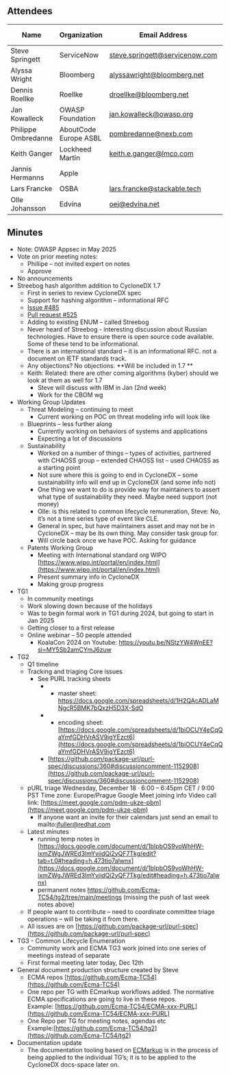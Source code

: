 ## Attendees


| Name                | Organization          | Email Address                  | Invited Expert |
|---------------------|-----------------------|--------------------------------|:--------------:|
| Steve Springett     | ServiceNow            | steve.springett@servicenow.com |                |
| Alyssa Wright       | Bloomberg             | alyssawright@bloomberg.net     |                |
| Dennis Roellke      | Roellke               | droellke@bloomberg.net         |                |
| Jan Kowalleck       | OWASP Foundation      | jan.kowalleck@owasp.org        |                |
| Philippe Ombredanne | AboutCode Europe ASBL | pombredanne@nexb.com           |                |
| Keith Ganger        | Lockheed Martin       | keith.e.ganger@lmco.com        |                |
| Jannis Hermanns     | Apple                 |                                |                |
| Lars Francke        | OSBA                  | lars.francke@stackable.tech    |                |
| Olle Johansson      | Edvina                | oej@edvina.net                 |    &#x2714;    |


## Minutes
* Note: OWASP Appsec in May 2025
* Vote on prior meeting notes:
    * Phillipe – not invited expert on notes
    * Approve
* No announcements
* Streebog hash algorithm addition to CycloneDX 1.7
    * First in series to review CycloneDX spec
    * Support for hashing algorithm – informational RFC
    * [Issue #485](https://github.com/CycloneDX/specification/issues/485)
    * [Pull request #525](https://github.com/CycloneDX/specification/pull/525)
    * Adding to existing ENUM – called Streebog
    * Never heard of Streebog - interesting discussion about Russian technologies. Have to ensure there is open source code available. Some of these tend to be informational.
    * There is an international standard – it is an informational RFC. not a document on IETF standards track.
    * Any objections? No objections. **Will be included in 1.7 **
    * Keith: Related: there are other coming algorithms (kyber) should we look at them as well for 1.7
        * Steve will discuss with IBM in Jan (2nd week)
        * Work for the CBOM wg
* Working Group Updates
    * Threat Modeling – continuing to meet
        * Current working on POC on threat modeling info will look like
    * Blueprints – less further along
        * Currently working on behaviors of systems and applications
        * Expecting a lot of discussions
    * Sustainability
        * Worked on a number of things – types of activities, partnered with CHAOSS group – extended CHAOSS list – used CHAOSS as a starting point
        * Not sure where this is going to end in CycloneDX – some sustainability info will end up in CycloneDX (and some info not)
        * One thing we want to do is provide way for maintainers to assert what type of sustainability they need. Maybe need support (not money)
        * Olle: is this related to common lifecycle remuneration, Steve: No, it’s not a time series type of event like CLE.
        * General in spec, but have maiintainers asset and may not be in CycloneDX – may be its own thing. May consider task group for.
        * Will circle back once we have POC. Asking for guidance
    * Patents Working Group
        * Meeting with International standard org WIPO \
          [https://www.wipo.int/portal/en/index.html](https://www.wipo.int/portal/en/index.html)
        * Present summary info in CycloneDX
        * Making group progress
* TG1
    * In community meetings
    * Work slowing down because of the holidays
    * Was to begin formal work in TG1 during 2024, but going to start in Jan 2025
    * Getting closer to a first release
    * Online webinar – 50 people attended
        * KoalaCon 2024 on Youtube: https://youtu.be/NStzYW4WnEE?si=MY5Sb2amCYmJ6zuw
* TG2
    * Q1 timeline
    * Tracking and triaging Core issues
        * See PURL tracking sheets
            *   - master sheet: https://docs.google.com/spreadsheets/d/1H2QAcADLaMNgcR5BMK7bQxzH5D3X-SdO
            *   - encoding sheet: [https://docs.google.com/spreadsheets/d/1biOCUY4eCqQaYmfGDHVrASV9igYEzct6](https://docs.google.com/spreadsheets/d/1biOCUY4eCqQaYmfGDHVrASV9igYEzct6)
            * [https://github.com/package-url/purl-spec/discussions/360#discussioncomment-1152908](https://github.com/package-url/purl-spec/discussions/360#discussioncomment-1152908)
    * pURL triage Wednesday, December 18 · 6:00 – 6:45pm CET / 9:00 PST Time zone: Europe/Prague Google Meet joining info Video call link: [https://meet.google.com/pdm-ukze-pbm](https://meet.google.com/pdm-ukze-pbm)
        * If anyone want an invite for their calendars just send an email to  mailto:jfuller@redhat.com
    * Latest minutes
        * running temp notes in [https://docs.google.com/document/d/1bIpbOS9voWhHW-ixmZWgJWREd3lmYvjidQi2yQF7Tkg/edit?tab=t.0#heading=h.473tio7alwnx](https://docs.google.com/document/d/1bIpbOS9voWhHW-ixmZWgJWREd3lmYvjidQi2yQF7Tkg/edit#heading=h.473tio7alwnx)
        * permanent notes https://github.com/Ecma-TC54/tg2/tree/main/meetings (missing the push of last week notes above)
    * If people want to contribute – need to coordinate committee triage operations – will be taking it from there.
    * All issues are on [https://github.com/package-url/purl-spec](https://github.com/package-url/purl-spec)
* TG3 - Common Lifecycle Enumeration
    * Community work and ECMA TG3 work joined into one series of meetings instead of separate
    * First formal meeting later today, Dec 12th
* General document production structure created by Steve
    * ECMA repos  [https://github.com/Ecma-TC54](https://github.com/Ecma-TC54)
    * One repo per TG with ECmarkup workflows added. The normative ECMA specifications are going to live in these repos. \
      Example: [https://github.com/Ecma-TC54/ECMA-xxx-PURL](https://github.com/Ecma-TC54/ECMA-xxx-PURL)
    * One Repo per TG for meeting notes, agendas etc \
      Example:[https://github.com/Ecma-TC54/tg2](https://github.com/Ecma-TC54/tg2)
* Documentation update
    * The documentation tooling based on [ECMarkup](https://tc39.es/ecmarkup/) is in the process of being applied to the individual TG’s; it is to be applied to the CycloneDX docs-space later on.